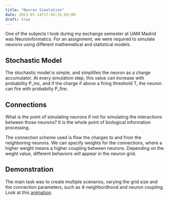 ```yaml
---
title: "Neuron Simulation"
date: 2023-07-14T17:43:31-03:00
draft: true
---
```


One of the subjects I took during my exchange semester at UAM Madrid was Neuroinformatics. For an assignment, we were required to simulate neurons using different mathematical and statistical models.

## Stochastic Model

The stochastic model is simple, and simplifies the neuron as a charge accumulator. At every simulation step, this value can increase with probability P_inc, and if the charge if above a firing threshold T, the neuron can fire with probabilty P_fire.

## Connections

What is the point of simulating neurons if not for simulating the interactions between those neurons? It is the whole point of biological information processing.

The connection scheme used is flow the charges to and from the neighboring neurons. We can specify weights for the connections, where a higher weight means a higher coupling between neurons. Depending on the weght value, different behaviors will appear in the neuron grid.

## Demonstration

The main task was to create multiple scenarios, varying the grid size and the connection parameters, such as 4-neighbordhood and neuron coupling. Look at this [animation](https://youtube.com/shorts/w9DCjTIrgjs).
